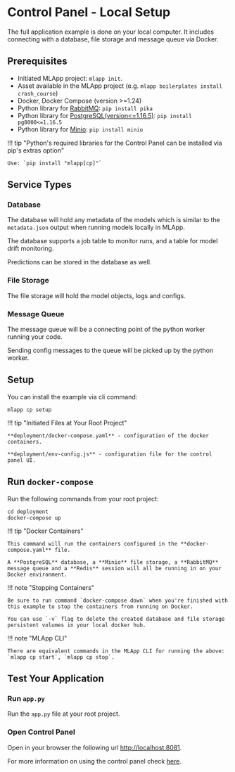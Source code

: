 # Control Panel - Local Setup

The full application example is done on your local computer. It includes connecting with a database, file storage and message queue via Docker.

## Prerequisites
- Initiated MLApp project: `mlapp init`.
- Asset available in the MLApp project (e.g. `mlapp boilerplates install crash_course`) 
- Docker, Docker Compose (version >=1.24)
- Python library for [RabbitMQ](https://github.com/pika/pika): `pip install pika`
- Python library for [PostgreSQL(version<=1.16.5)](https://github.com/tlocke/pg8000): `pip install pg8000<=1.16.5`
- Python library for [Minio](https://github.com/minio/minio-py): `pip install minio`

!!! tip "Python's required libraries for the Control Panel can be installed via pip's extras option"

    Use: `pip install "mlapp[cp]"`

## Service Types

### Database

The database will hold any metadata of the models which is similar to the `metadata.json` output when running models locally in MLApp.

The database supports a job table to monitor runs, and a table for model drift monitoring. 

Predictions can be stored in the database as well.

### File Storage

The file storage will hold the model objects, logs and configs.

### Message Queue

The message queue will be a connecting point of the python worker running your code. 

Sending config messages to the queue will be picked up by the python worker.


## Setup

You can install the example via cli command:
```shell
mlapp cp setup
```

!!! tip "Initiated Files at Your Root Project"

    **deployment/docker-compose.yaml** - configuration of the docker containers.

    **deployment/env-config.js** - configuration file for the control panel UI.

## Run `docker-compose`

Run the following commands from your root project:
```shell
cd deployment
docker-compose up
```

!!! tip "Docker Containers"
    
    This command will run the containers configured in the **docker-compose.yaml** file. 

    A **PostgreSQL** database, a **Minio** file storage, a **RabbitMQ** message queue and a **Redis** session will all be running in on your Docker environment.

!!! note "Stopping Containers"

    Be sure to run command `docker-compose down` when you're finished with this example to stop the containers from running on Docker.

    You can use `-v` flag to delete the created database and file storage persistent volumes in your local docker hub.

!!! note "MLApp CLI"
    
    There are equivalent commands in the MLApp CLI for running the above: `mlapp cp start`, `mlapp cp stop`. 

## Test Your Application

### Run `app.py`

Run the `app.py` file at your root project.

### Open Control Panel

Open in your browser the following url [http://localhost:8081](http://localhost:8081).

For more information on using the control panel check [here](/integrations/control-panel/introduction).
